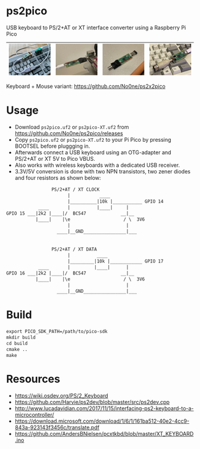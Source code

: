 # ps2pico
USB keyboard to PS/2+AT or XT interface converter using a Raspberry Pi Pico

|![hw1](https://raw.githubusercontent.com/No0ne/ps2pico/main/doc/hw1.jpg) |![hw2](https://raw.githubusercontent.com/No0ne/ps2pico/main/doc/hw2.jpg) |![hw3](https://raw.githubusercontent.com/No0ne/ps2pico/main/doc/hw3.jpg) |![hw4](https://raw.githubusercontent.com/No0ne/ps2pico/main/doc/hw4.jpg) |
|-|-|-|-|

Keyboard + Mouse variant: https://github.com/No0ne/ps2x2pico

# Usage
* Download `ps2pico.uf2` or `ps2pico-XT.uf2` from https://github.com/No0ne/ps2pico/releases
* Copy `ps2pico.uf2` or `ps2pico-XT.uf2` to your Pi Pico by pressing BOOTSEL before pluggging in.
* Afterwards connect a USB keyboard using an OTG-adapter and PS/2+AT or XT 5V to Pico VBUS.
* Also works with wireless keyboards with a dedicated USB receiver.
* 3.3V/5V conversion is done with two NPN transistors, two zener diodes and four resistors as shown below:
```
                 PS/2+AT / XT CLOCK
                       |           ____
                       |__________|10k |___________ GPIO 14
            ____       |          |____|     |
GPIO 15 ___|2k2 |____|/  BC547             __|__
           |____|    |\e                    / \  3V6
                       |                     |
                   ____|__GND________________|___


                 PS/2+AT / XT DATA
                       |          ____
                       |_________|10k |____________ GPIO 17
            ____       |         |____|      |
GPIO 16 ___|2k2 |____|/  BC547             __|__
           |____|    |\e                    / \  3V6
                       |                     |
                   ____|__GND________________|___
```

# Build
```
export PICO_SDK_PATH=/path/to/pico-sdk
mkdir build
cd build
cmake ..
make
```

# Resources
* https://wiki.osdev.org/PS/2_Keyboard
* https://github.com/Harvie/ps2dev/blob/master/src/ps2dev.cpp
* http://www.lucadavidian.com/2017/11/15/interfacing-ps2-keyboard-to-a-microcontroller/
* https://download.microsoft.com/download/1/6/1/161ba512-40e2-4cc9-843a-923143f3456c/translate.pdf
* https://github.com/AndersBNielsen/pcxtkbd/blob/master/XT_KEYBOARD.ino